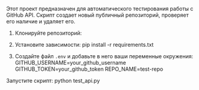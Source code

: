 Этот проект предназначен для автоматического тестирования работы с GitHub API. 
Скрипт создает новый публичный репозиторий, проверяет его наличие и удаляет его.

1. Клонируйте репозиторий:



2. Установите зависимости:
pip install -r requirements.txt


3. Создайте файл `.env` и добавьте в него ваши переменные окружения:
GITHUB_USERNAME=your_github_username
GITHUB_TOKEN=your_github_token
REPO_NAME=test-repo


Запустите скрипт:
python test_api.py

